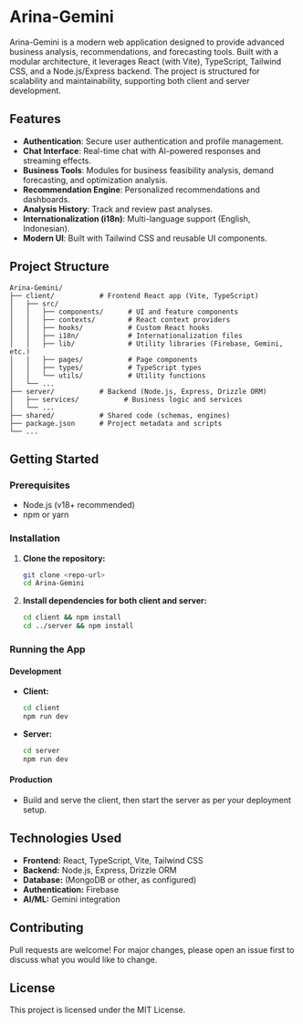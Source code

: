# Arina-Gemini

Arina-Gemini is a modern web application designed to provide advanced business analysis, recommendations, and forecasting tools. Built with a modular architecture, it leverages React (with Vite), TypeScript, Tailwind CSS, and a Node.js/Express backend. The project is structured for scalability and maintainability, supporting both client and server development.

## Features

- **Authentication**: Secure user authentication and profile management.
- **Chat Interface**: Real-time chat with AI-powered responses and streaming effects.
- **Business Tools**: Modules for business feasibility analysis, demand forecasting, and optimization analysis.
- **Recommendation Engine**: Personalized recommendations and dashboards.
- **Analysis History**: Track and review past analyses.
- **Internationalization (i18n)**: Multi-language support (English, Indonesian).
- **Modern UI**: Built with Tailwind CSS and reusable UI components.

## Project Structure

```
Arina-Gemini/
├── client/           # Frontend React app (Vite, TypeScript)
│   ├── src/
│   │   ├── components/      # UI and feature components
│   │   ├── contexts/        # React context providers
│   │   ├── hooks/           # Custom React hooks
│   │   ├── i18n/            # Internationalization files
│   │   ├── lib/             # Utility libraries (Firebase, Gemini, etc.)
│   │   ├── pages/           # Page components
│   │   ├── types/           # TypeScript types
│   │   └── utils/           # Utility functions
│   └── ...
├── server/           # Backend (Node.js, Express, Drizzle ORM)
│   ├── services/           # Business logic and services
│   └── ...
├── shared/           # Shared code (schemas, engines)
├── package.json      # Project metadata and scripts
└── ...
```

## Getting Started

### Prerequisites
- Node.js (v18+ recommended)
- npm or yarn

### Installation

1. **Clone the repository:**
   ```bash
   git clone <repo-url>
   cd Arina-Gemini
   ```
2. **Install dependencies for both client and server:**
   ```bash
   cd client && npm install
   cd ../server && npm install
   ```

### Running the App

#### Development
- **Client:**
  ```bash
  cd client
  npm run dev
  ```
- **Server:**
  ```bash
  cd server
  npm run dev
  ```

#### Production
- Build and serve the client, then start the server as per your deployment setup.

## Technologies Used
- **Frontend:** React, TypeScript, Vite, Tailwind CSS
- **Backend:** Node.js, Express, Drizzle ORM
- **Database:** (MongoDB or other, as configured)
- **Authentication:** Firebase
- **AI/ML:** Gemini integration

## Contributing
Pull requests are welcome! For major changes, please open an issue first to discuss what you would like to change.

## License
This project is licensed under the MIT License.
